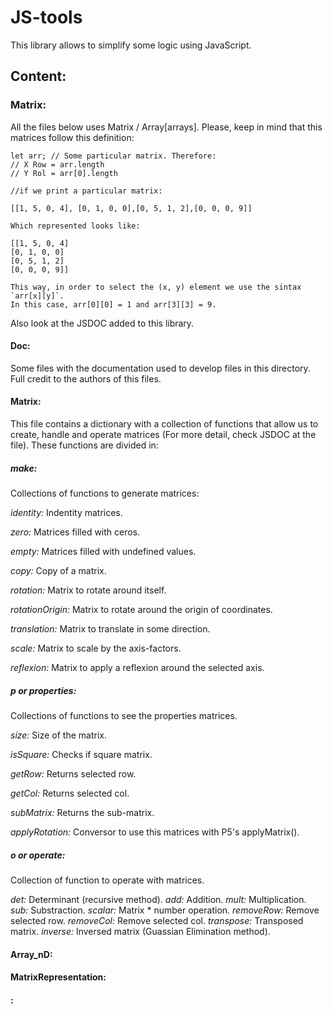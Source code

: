 # JS-tools
This library allows to simplify some logic using JavaScript.

## Content:

### Matrix:
All the files below uses Matrix / Array[arrays]. Please, keep in mind that this matrices follow this definition:

    let arr; // Some particular matrix. Therefore:
    // X Row = arr.length
    // Y Rol = arr[0].length

    //if we print a particular matrix:

    [[1, 5, 0, 4], [0, 1, 0, 0],[0, 5, 1, 2],[0, 0, 0, 9]]

    Which represented looks like:

    [[1, 5, 0, 4]
    [0, 1, 0, 0]
    [0, 5, 1, 2]
    [0, 0, 0, 9]]

    This way, in order to select the (x, y) element we use the sintax `arr[x][y]`.
    In this case, arr[0][0] = 1 and arr[3][3] = 9.

Also look at the JSDOC added to this library.

#### Doc:
Some files with the documentation used to develop files in this directory. Full credit to the authors of this files.

#### Matrix:
This file contains a dictionary with a collection of functions that allow us to create, handle and operate matrices (For more detail, check JSDOC at the file).
These functions are divided in:

##### make:
Collections of functions to generate matrices:

   *identity:* Indentity matrices.

   *zero:* Matrices filled with ceros.

   *empty:* Matrices filled with undefined values.

   *copy:* Copy of a matrix.

   *rotation:* Matrix to rotate around itself.

   *rotationOrigin:* Matrix to rotate around the origin of coordinates.

   *translation:* Matrix to translate in some direction.

   *scale:* Matrix to scale by the axis-factors.

   *reflexion:* Matrix to apply a reflexion around the selected axis.


##### p or properties:
Collections of functions to see the properties matrices.

   *size:* Size of the matrix.

   *isSquare:* Checks if square matrix.

   *getRow:* Returns selected row.

   *getCol:* Returns selected col.

   *subMatrix:* Returns the sub-matrix.

   *applyRotation:* Conversor to use this matrices with P5's applyMatrix().


##### o or operate:
Collection of function to operate with matrices.

   *det:* Determinant (recursive method).
   *add:* Addition.
   *mult:* Multiplication.
   *sub:* Substraction.
   *scalar:* Matrix * number operation.
   *removeRow:* Remove selected row.
   *removeCol:* Remove selected col.
   *transpose:* Transposed matrix.
   *inverse:* Inversed matrix (Guassian Elimination method).


#### Array_nD:
#### MatrixRepresentation:

#### :
